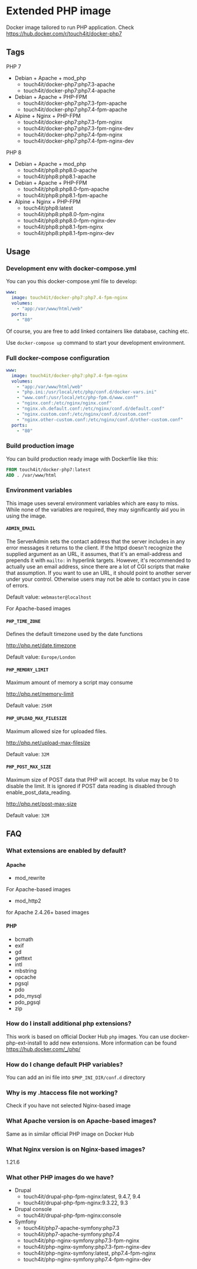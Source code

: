 # Extended PHP image

Docker image tailored to run PHP application. Check https://hub.docker.com/r/touch4it/docker-php7

## Tags

PHP 7

* Debian + Apache + mod_php
  * touch4it/docker-php7:php7.3-apache
  * touch4it/docker-php7:php7.4-apache
* Debian + Apache + PHP-FPM
  * touch4it/docker-php7:php7.3-fpm-apache
  * touch4it/docker-php7:php7.4-fpm-apache
* Alpine + Nginx + PHP-FPM
  * touch4it/docker-php7:php7.3-fpm-nginx
  * touch4it/docker-php7:php7.3-fpm-nginx-dev
  * touch4it/docker-php7:php7.4-fpm-nginx
  * touch4it/docker-php7:php7.4-fpm-nginx-dev

PHP 8

* Debian + Apache + mod_php
  * touch4it/php8:php8.0-apache
  * touch4it/php8:php8.1-apache
* Debian + Apache + PHP-FPM
  * touch4it/php8:php8.0-fpm-apache
  * touch4it/php8:php8.1-fpm-apache
* Alpine + Nginx + PHP-FPM
  * touch4it/php8:latest
  * touch4it/php8:php8.0-fpm-nginx
  * touch4it/php8:php8.0-fpm-nginx-dev
  * touch4it/php8:php8.1-fpm-nginx
  * touch4it/php8:php8.1-fpm-nginx-dev

## Usage

### Development env with docker-compose.yml

You can you this docker-compose.yml file to develop:

```yaml
www:
  image: touch4it/docker-php7:php7.4-fpm-nginx
  volumes:
    - "app:/var/www/html/web"
  ports:
    - "80"
```

Of course, you are free to add linked containers like database, caching etc.

Use ```docker-compose up``` command to start your development environment.

### Full docker-compose configuration

```yaml
www:
  image: touch4it/docker-php7:php7.4-fpm-nginx
  volumes:
    - "app:/var/www/html/web"
    - "php.ini:/usr/local/etc/php/conf.d/docker-vars.ini"
    - "www.conf:/usr/local/etc/php-fpm.d/www.conf"
    - "nginx.conf:/etc/nginx/nginx.conf"
    - "nginx.vh.default.conf:/etc/nginx/conf.d/default.conf"
    - "nginx.custom.conf:/etc/nginx/conf.d/custom.conf"
    - "nginx.other-custom.conf:/etc/nginx/conf.d/other-custom.conf"
  ports:
    - "80"
```

### Build production image

You can build production ready image with Dockerfile like this:

```dockerfile
FROM touch4it/docker-php7:latest
ADD . /var/www/html
```

### Environment variables

This image uses several environment variables which are easy to miss. While none of the variables are required, they may significantly aid you in using the image.

#### `ADMIN_EMAIL`

The ServerAdmin sets the contact address that the server includes in any error messages it returns to the client.
If the httpd doesn't recognize the supplied argument as an URL, it assumes, that it's an email-address and prepends it with `mailto:` in hyperlink targets.
However, it's recommended to actually use an email address, since there are a lot of CGI scripts that make that assumption.
If you want to use an URL, it should point to another server under your control. Otherwise users may not be able to contact you in case of errors.

Default value: `webmaster@localhost`

For Apache-based images

#### `PHP_TIME_ZONE`

Defines the default timezone used by the date functions

http://php.net/date.timezone

Default value: `Europe/London`

#### `PHP_MEMORY_LIMIT`

Maximum amount of memory a script may consume

http://php.net/memory-limit

Default value: `256M`

#### `PHP_UPLOAD_MAX_FILESIZE`

Maximum allowed size for uploaded files.

http://php.net/upload-max-filesize

Default value: `32M`

#### `PHP_POST_MAX_SIZE`

Maximum size of POST data that PHP will accept.
Its value may be 0 to disable the limit.
It is ignored if POST data reading is disabled through enable_post_data_reading.

http://php.net/post-max-size

Default value: `32M`

## FAQ

### What extensions are enabled by default?

#### Apache

* mod_rewrite

For Apache-based images

* mod_http2

for Apache 2.4.26+ based images

#### PHP

* bcmath
* exif
* gd
* gettext
* intl
* mbstring
* opcache
* pgsql
* pdo
* pdo_mysql
* pdo_pgsql
* zip

### How do I install additional php extensions?

This work is based on official Docker Hub `php` images. You can use docker-php-ext-install to add new extensions. More information can be found https://hub.docker.com/_/php/

### How do I change default PHP variables?

You can add an ini file into `$PHP_INI_DIR/conf.d` directory

### Why is my .htaccess file not working?

Check if you have not selected Nginx-based image

### What Apache version is on Apache-based images?

Same as in similar official PHP image on Docker Hub

### What Nginx version is on Nginx-based images?

1.21.6

### What other PHP images do we have?

* Drupal
  * touch4it/drupal-php-fpm-nginx:latest, 9.4.7, 9.4
  * touch4it/drupal-php-fpm-nginx:9.3.22, 9.3
* Drupal console
  * touch4it/drupal-php-fpm-nginx:console
* Symfony
  * touch4it/php7-apache-symfony:php7.3
  * touch4it/php7-apache-symfony:php7.4
  * touch4it/php-nginx-symfony:php7.3-fpm-nginx
  * touch4it/php-nginx-symfony:php7.3-fpm-nginx-dev
  * touch4it/php-nginx-symfony:latest, php7.4-fpm-nginx
  * touch4it/php-nginx-symfony:php7.4-fpm-nginx-dev
